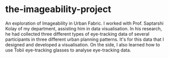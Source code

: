 # the-imageability-project
An exploration of Imageability in Urban Fabric. I worked with Prof. Saptarshi Kolay of my department, assisting him in data visualisation. In his research, he had collected three different types of eye-tracking data of several participants in three different urban planning patterns. It's for this data that I designed and developed a visualisation. On the side, I also learned how to use Tobii eye-tracking glasses to analyse eye-tracking data.
